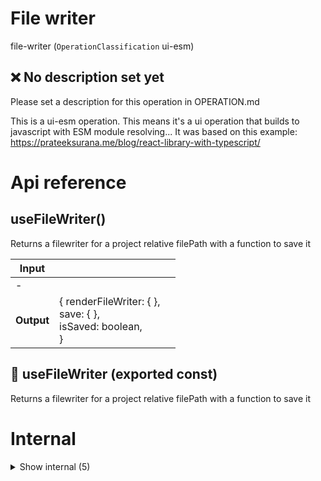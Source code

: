 # File writer

file-writer (`OperationClassification` ui-esm)


## ❌ No description set yet

Please set a description for this operation in OPERATION.md

This is a ui-esm operation. This means it's a ui operation that builds to javascript with ESM module resolving... It was based on this example: https://prateeksurana.me/blog/react-library-with-typescript/




# Api reference

## useFileWriter()

Returns a filewriter for a project relative filePath with a function to save it


| Input      |    |    |
| ---------- | -- | -- |
| - | | |
| **Output** | { renderFileWriter: {  }, <br />save: {  }, <br />isSaved: boolean, <br /> }   |    |



## 📄 useFileWriter (exported const)

Returns a filewriter for a project relative filePath with a function to save it

# Internal

<details><summary>Show internal (5)</summary>
    
  # `<OpenFileWriterPages />`




| Input      |    |    |
| ---------- | -- | -- |
| props | { pagesObject: `PagesObjectShape`, <br /> } |  |
| **Output** | `JSX.Element`   |    |



## `<WriterLayout />`

| Input      |    |    |
| ---------- | -- | -- |
| - | | |
| **Output** | `JSX.Element`   |    |



## 📄 OpenFileWriterPages (exported const)

## 📄 { useStore, StoreProvider } (exported const)

Combining two store types to create an aggregated store


## 📄 WriterLayout (exported const)

  </details>

